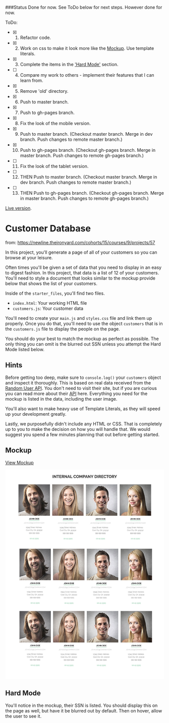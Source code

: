###Status
Done for now. See ToDo below for next steps. However done for now.

ToDo:
- [X] 1. Refactor code.
- [X] 2. Work on css to make it look more like the [Mockup](#mockup). Use template literals.
- [X] 3. Complete the items in the ['Hard Mode'](#hard-mode) section.
- [ ] 4. Compare my work to others - implement their features that I can learn from.
- [X] 5. Remove 'old' directory.
- [X] 6. Push to master branch.
- [X] 7. Push to gh-pages branch.
- [X] 8. Fix the look of the mobile version.
- [X] 9. Push to master branch. (Checkout master branch. Merge in dev branch. Push changes to remote master branch.)
- [X] 10. Push to gh-pages branch. (Checkout gh-pages branch. Merge in master branch. Push changes to remote gh-pages branch.)
- [ ] 11. Fix the look of the tablet version.
- [ ] 12. THEN Push to master branch. (Checkout master branch. Merge in dev branch. Push changes to remote master branch.)
- [ ] 13. THEN Push to gh-pages branch. (Checkout gh-pages branch. Merge in master branch. Push changes to remote gh-pages branch.)

[Live version](https://jamiebort.github.io/CustomerDatabase/).

# Customer Database
from: https://newline.theironyard.com/cohorts/15/courses/9/projects/57

In this project, you'll generate a page of all of your customers so you can browse at your leisure.

Often times you'll be given a set of data that you need to display in an easy to digest fashion. In this project, that data is a list of 12 of your customers. You'll need to style a document that looks similar to the mockup provide below that shows the list of your customers.

Inside of the `starter_files`, you'll find two files.

* `index.html`: Your working HTML file
* `customers.js`: Your customer data

You'll need to create your `main.js` and `styles.css` file and link them up properly. Once you do that, you'll need to use the object `customers` that is in the `customers.js` file to display the people on the page.

You should do your best to match the mockup as perfect as possible. The only thing you can omit is the blurred out SSN unless you attempt the Hard Mode listed below.

## Hints

Before getting too deep, make sure to `console.log()` your `customers` object and inspect it thoroughly. This is based on real data received from the [Random User API](https://randomuser.me/). You don't need to visit their site, but if you are curious you can read more about their [API](https://randomuser.me/documentation) here. Everything you need for the mockup is listed in the data, including the user image.

You'll also want to make heavy use of Template Literals, as they will speed up your development greatly.

Lastly, we purposefully didn't include any HTML or CSS. That is completely up to you to make the decision on how you will handle that. We would suggest you spend a few minutes planning that out before getting started.

## Mockup

[View Mockup](/images/65ab3f02-users.jpg)

![View Mockup](/images/65ab3f02-users.jpg)

## Hard Mode

You'll notice in the mockup, their SSN is listed. You should display this on the page as well, but have it be blurred out by default. Then on hover, allow the user to see it.
